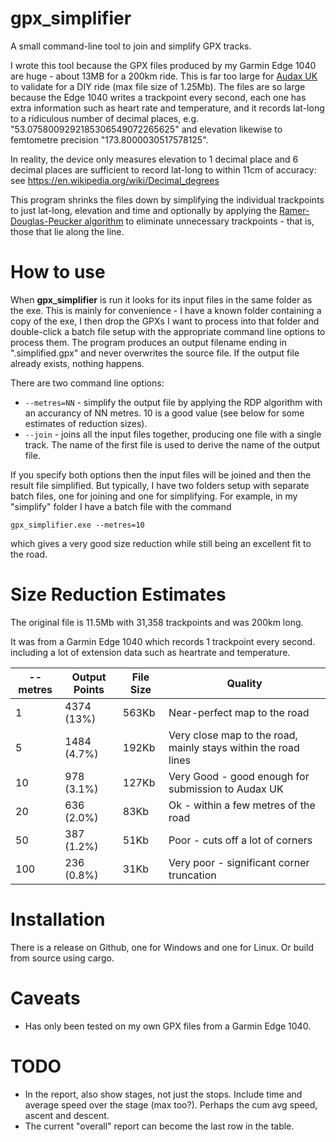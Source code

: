 # gpx_simplifier

A small command-line tool to join and simplify GPX tracks.

I wrote this tool because the GPX files produced by my Garmin
Edge 1040 are huge - about 13MB for a 200km ride. This is far
too large for [Audax UK](https://www.audax.uk/) to validate
for a DIY ride (max file size of 1.25Mb). The files are so
large because the Edge 1040 writes a trackpoint every second, each
one has extra information such as heart rate and temperature, and it
records lat-long to a ridiculous number of decimal places,
e.g. "53.0758009292185306549072265625" and elevation likewise
to femtometre precision "173.8000030517578125".

In reality, the device only measures elevation to 1 decimal place and
6 decimal places are sufficient to record lat-long to within 11cm
of accuracy: see https://en.wikipedia.org/wiki/Decimal_degrees

This program shrinks the files down by simplifying the individual
trackpoints to just lat-long, elevation and time and optionally
by applying the [Ramer-Douglas-Peucker algorithm](https://en.wikipedia.org/wiki/Ramer%E2%80%93Douglas%E2%80%93Peucker_algorithm) to
eliminate unnecessary trackpoints - that is, those that lie
along the line.


# How to use

When **gpx_simplifier** is run it looks for its input files
in the same folder as the exe. This is mainly for convenience -
I have a known folder containing a copy of the exe, I then
drop the GPXs I want to process into that folder and double-click
a batch file setup with the appropriate command line options
to process them. The program produces an output
filename ending in ".simplified.gpx" and never overwrites the
source file. If the output file already exists, nothing happens.

There are two command line options:

* `--metres=NN` - simplify the output file by applying the RDP
  algorithm with an accurancy of NN metres. 10 is a good value
  (see below for some estimates of reduction sizes).
* `--join` - joins all the input files together, producing
  one file with a single track. The name of the first file is
  used to derive the name of the output file.

If you specify both options then the input files will be joined
and then the result file simplified. But typically, I have
two folders setup with separate batch files, one for
joining and one for simplifying. For example, in my
"simplify" folder I have a batch file with the command

`gpx_simplifier.exe --metres=10`

which gives a very good size reduction while still being an
excellent fit to the road.


# Size Reduction Estimates

The original file is 11.5Mb with 31,358 trackpoints and was 200km long.

It was from a Garmin Edge 1040 which records 1 trackpoint every second. 
including a lot of extension data such as heartrate and temperature.

|--metres|Output Points|File Size|Quality|
|-|-|-|-|
|1  |4374 (13%) |563Kb|Near-perfect map to the road|
|5  |1484 (4.7%)|192Kb|Very close map to the road, mainly stays within the road lines|
|10 |978 (3.1%) |127Kb|Very Good - good enough for submission to Audax UK|
|20 |636 (2.0%) |83Kb |Ok - within a few metres of the road|
|50 |387 (1.2%) |51Kb |Poor - cuts off a lot of corners|
|100|236 (0.8%) |31Kb |Very poor - significant corner truncation|

# Installation

There is a release on Github, one for Windows and one for Linux.
Or build from source using cargo.

# Caveats
* Has only been tested on my own GPX files from a Garmin Edge 1040.


# TODO
- In the report, also show stages, not just the stops. Include
  time and average speed over the stage (max too?). Perhaps
  the cum avg speed, ascent and descent.
- The current "overall" report can become the last row in the table.
